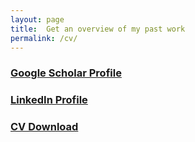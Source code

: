 ```yaml
---
layout: page
title:  Get an overview of my past work
permalink: /cv/
---
```




### [Google Scholar Profile](https://scholar.google.com/citations?user=w3Oi4OAAAAAJ&hl=en)

### [LinkedIn Profile](https://www.linkedin.com/in/tylerm1/)

### [CV Download]()

<!--author-->
